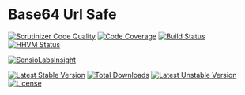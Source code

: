# Base64 Url Safe

[![Scrutinizer Code Quality](https://scrutinizer-ci.com/g/Spomky-Labs/base64url/badges/quality-score.png?b=master)](https://scrutinizer-ci.com/g/Spomky-Labs/base64url/?branch=master)
[![Code Coverage](https://scrutinizer-ci.com/g/Spomky-Labs/base64url/badges/coverage.png?b=master)](https://scrutinizer-ci.com/g/Spomky-Labs/base64url/?branch=master)
[![Build Status](https://scrutinizer-ci.com/g/Spomky-Labs/base64url/badges/build.png?b=master)](https://scrutinizer-ci.com/g/Spomky-Labs/base64url/build-status/master)
[![HHVM Status](http://hhvm.h4cc.de/badge/Spomky-Labs/base64url.png)](http://hhvm.h4cc.de/package/Spomky-Labs/base64url)

[![SensioLabsInsight](https://insight.sensiolabs.com/projects/0f8f9b12-2076-4d0e-a34e-c6f097c61b16/big.png)](https://insight.sensiolabs.com/projects/0f8f9b12-2076-4d0e-a34e-c6f097c61b16)

[![Latest Stable Version](https://poser.pugx.org/Spomky-Labs/base64url/v/stable.png)](https://packagist.org/packages/Spomky-Labs/base64url) [![Total Downloads](https://poser.pugx.org/Spomky-Labs/base64url/downloads.png)](https://packagist.org/packages/Spomky-Labs/base64url) [![Latest Unstable Version](https://poser.pugx.org/Spomky-Labs/base64url/v/unstable.png)](https://packagist.org/packages/Spomky-Labs/base64url) [![License](https://poser.pugx.org/Spomky-Labs/base64url/license.png)](https://packagist.org/packages/Spomky-Labs/base64url)
